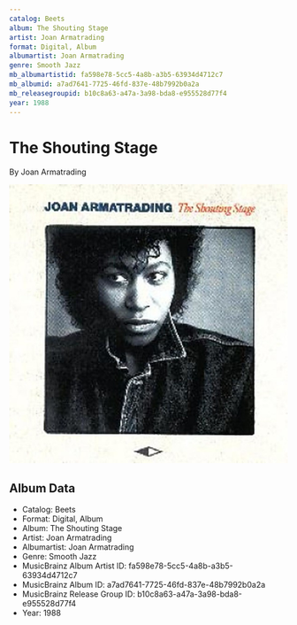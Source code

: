 ```yaml
---
catalog: Beets
album: The Shouting Stage
artist: Joan Armatrading
format: Digital, Album
albumartist: Joan Armatrading
genre: Smooth Jazz
mb_albumartistid: fa598e78-5cc5-4a8b-a3b5-63934d4712c7
mb_albumid: a7ad7641-7725-46fd-837e-48b7992b0a2a
mb_releasegroupid: b10c8a63-a47a-3a98-bda8-e955528d77f4
year: 1988
---
```


# The Shouting Stage

By Joan Armatrading

![](../../assets/beetscovers/Joan_Armatrading-The_Shouting_Stage.jpg)

## Album Data

- Catalog: Beets
- Format: Digital, Album
- Album: The Shouting Stage
- Artist: Joan Armatrading
- Albumartist: Joan Armatrading
- Genre: Smooth Jazz
- MusicBrainz Album Artist ID: fa598e78-5cc5-4a8b-a3b5-63934d4712c7
- MusicBrainz Album ID: a7ad7641-7725-46fd-837e-48b7992b0a2a
- MusicBrainz Release Group ID: b10c8a63-a47a-3a98-bda8-e955528d77f4
- Year: 1988

